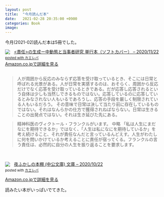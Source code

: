 ```yaml
---
layout: post
title:  "今月読んだ本"
date:   2021-02-28 20:35:00 +0900
categories: Book
image: 
---
```

今月(2021-02)読んだ本は5冊でした。<br>


<div class="krb-amzlt-box" style="margin-bottom:0px;"><div class="krb-amzlt-image" style="float:left;margin:0px 12px 1px 0px;"><a href="https://www.amazon.co.jp/dp/478851690X?&linkCode=li2&tag=peipeipe-22&linkId=f39341a22c5c2cb454916234030593a5&language=ja_JP&ref_=as_li_ss_il" target="_blank" rel="nofollow" rel="nofollow"><img border="0" src="https://m.media-amazon.com/images/I/51asttO12uS._SL300_.jpg" ></a><img src="https://ir-jp.amazon-adsystem.com/e/ir?t=peipeipe-22&language=ja_JP&l=li2&o=9&a=478851690X" width="1" height="1" border="0" alt="" style="border:none !important; margin:0px !important;" /></div><div class="krb-amzlt-info" style="line-height:120%; margin-bottom: 10px"><div class="krb-amzlt-name" style="margin-bottom:10px;line-height:120%"><a href="https://www.amazon.co.jp/dp/478851690X?&linkCode=li2&tag=peipeipe-22&linkId=f39341a22c5c2cb454916234030593a5&language=ja_JP&ref_=as_li_ss_il" name="amazletlink" target="_blank" rel="nofollow" rel="nofollow"><責任>の生成ー中動態と当事者研究 単行本（ソフトカバー） – 2020/11/22<div class="krb-amzlt-powered-date" style="font-size:80%;margin-top:5px;line-height:120%">posted with <a href="https://kaereba.com/wind/" title="amazlet" target="_blank" rel="nofollow" rel="nofollow">カエレバ</a></div><div class="krb-amzlt-detail"></div><div class="krb-amzlt-sub-info" style="float: left;"><div class="krb-amzlt-link" style="margin-top: 5px"><a href="https://www.amazon.co.jp/dp/478851690X?&linkCode=li2&tag=peipeipe-22&linkId=f39341a22c5c2cb454916234030593a5&language=ja_JP&ref_=as_li_ss_il" name="amazletlink" target="_blank" rel="nofollow" rel="nofollow">Amazon.co.jpで詳細を見る</a></div></div><div class="krb-amzlt-footer" style="clear: left"></div><br>
<blockquote>
人が周囲から反応のみならず応答を受け取っているとき、そこには日常と呼ばれる光景がある。人が日常を実感するのは、おそらく、周囲から反応だけでなく応答を受け取っているときである。だが応答し応答されるという自体は少しも当然しできるものではない。応答しているのに応答しているとみなされない人もいるであろうし、応答の手段を厳しく制限されている人もいるだろう。
その意味で日常は決して当たり前に存在しているものではない。それはなんらかの仕方で獲得されねばならない。日常は生きることの出発点ではない。それは生き延びた先にある。
</blockquote>

<blockquote>
精神科医のヴィクトール・フランクルがいます。
中略
「私は人生にまだなにを期待できるか」ではなく、「人生は私になにを期待しているか」を考え続けること、それが責任なんだと言っているんどえす。人生がわたしに何を問いかけているか考えることに責任が宿ってくる。フランクルの言う責任は、必然的に自分の人生を振り返ることを要求します。
</blockquote>
<br>
<br>
<div class="krb-amzlt-box" style="margin-bottom:0px;"><div class="krb-amzlt-image" style="float:left;margin:0px 12px 1px 0px;"><a href="https://www.amazon.co.jp/dp/4122069726?&linkCode=li2&tag=peipeipe-22&linkId=05d6ee501129ca4f6b8e400e57853287&language=ja_JP&ref_=as_li_ss_il" target="_blank" rel="nofollow" rel="nofollow"><img border="0" src="https://m.media-amazon.com/images/I/51keGMBbA8L._SL300_.jpg" ></a><img src="https://ir-jp.amazon-adsystem.com/e/ir?t=peipeipe-22&language=ja_JP&l=li2&o=9&a=4122069726" width="1" height="1" border="0" alt="" style="border:none !important; margin:0px !important;" /></div><div class="krb-amzlt-info" style="line-height:120%; margin-bottom: 10px"><div class="krb-amzlt-name" style="margin-bottom:10px;line-height:120%"><a href="https://www.amazon.co.jp/dp/4122069726?&linkCode=li2&tag=peipeipe-22&linkId=05d6ee501129ca4f6b8e400e57853287&language=ja_JP&ref_=as_li_ss_il" name="amazletlink" target="_blank" rel="nofollow" rel="nofollow">夜ふかしの本棚 (中公文庫) 文庫 – 2020/10/22</a><div class="krb-amzlt-powered-date" style="font-size:80%;margin-top:5px;line-height:120%">posted with <a href="https://kaereba.com/wind/" title="amazlet" target="_blank" rel="nofollow" rel="nofollow">カエレバ</a></div></div><div class="krb-amzlt-detail"></div><div class="krb-amzlt-sub-info" style="float: left;"><div class="krb-amzlt-link" style="margin-top: 5px"><a href="https://www.amazon.co.jp/dp/4122069726?&linkCode=li2&tag=peipeipe-22&linkId=05d6ee501129ca4f6b8e400e57853287&language=ja_JP&ref_=as_li_ss_il" name="amazletlink" target="_blank" rel="nofollow" rel="nofollow">Amazon.co.jpで詳細を見る</a></div></div></div><div class="krb-amzlt-footer" style="clear: left"></div></div><br>
読みたい本がいっぱいでてきた。